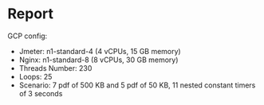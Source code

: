 # Report

GCP config:

- Jmeter: n1-standard-4 (4 vCPUs, 15 GB memory)
- Nginx: n1-standard-8 (8 vCPUs, 30 GB memory)
- Threads Number: 230
- Loops: 25
- Scenario: 7 pdf of 500 KB and 5 pdf of 50 KB, 11 nested constant timers of 3 seconds
